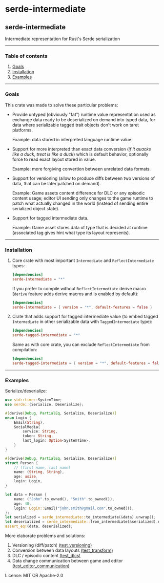 # serde-intermediate

## serde-intermediate
Intermediate representation for Rust's Serde serialization

---

### Table of contents

1. [Goals](#goals)
1. [Installation](#installation)
1. [Examples](#examples)

---

### Goals

This crate was made to solve these particular problems:

- Provide untyped (obviously "fat") runtime value representation used as exchange data ready to be deserialized on demand into typed data, for data where serializable tagged trait objects don't work on taret platforms.

    Example: data stored in interpreted language runtime value.

- Support for more interpreted than exact data conversion (_if it quacks like a duck, treat is like a duck_) which is default behavior, optionally force to read exact layout stored in value.

    Example: more forgiving convertion between unrelated data formats.

- Support for versioning (allow to produce diffs between two versions of data, that can be later patched on demand).

    Example: Game assets content difference for DLC or any episodic content usage; editor UI sending only changes to the game runtime to patch what actually changed in the world (instead of sending entire serialized object state).

- Support for tagged intermediate data.

    Example: Game asset stores data of type that is decided at runtime (associated tag gives hint what type its layout represents).

---

### Installation

1. Core crate with most important `Intermediate` and `ReflectIntermediate` types:

    ```toml
    [dependencies]
    serde-intermediate = "*"
    ```

    If you prefer to compile without `ReflectIntermediate` derive macro (`derive` feature adds derive macros and is enabled by default):

    ```toml
    [dependencies]
    serde-intermediate = { version = "*", default-features = false }
    ```

1. Crate that adds support for tagged intermediate value (to embed tagged `Intermediate` in other serializable data with `TaggedIntermediate` type):

    ```toml
    [dependencies]
    serde-tagged-intermediate = "*"
    ```

    Same as with core crate, you can exclude `ReflectIntermediate` from compilation:

    ```toml
    [dependencies]
    serde-tagged-intermediate = { version = "*", default-features = false }
    ```

---

### Examples

Serialize/deserialize:

```rust
use std::time::SystemTime;
use serde::{Serialize, Deserialize};

#[derive(Debug, PartialEq, Serialize, Deserialize)]
enum Login {
    Email(String),
    SocialMedia{
        service: String,
        token: String,
        last_login: Option<SystemTime>,
    }
}

#[derive(Debug, PartialEq, Serialize, Deserialize)]
struct Person {
    // (first name, last name)
    name: (String, String),
    age: usize,
    login: Login,
}

let data = Person {
    name: ("John".to_owned(), "Smith".to_owned()),
    age: 40,
    login: Login::Email("john.smith@gmail.com".to_owned()),
};
let serialized = serde_intermediate::to_intermediate(&data).unwrap();
let deserialized = serde_intermediate::from_intermediate(&serialized).unwrap();
assert_eq!(data, deserialized);
```

More elaborate problems and solutions:

1. Versioning (diff/patch) [(test_versioning)](https://github.com/PsichiX/serde-intermediate/blob/master/core/src/tests.rs#L398)
1. Conversion between data layouts [(test_transform)](https://github.com/PsichiX/serde-intermediate/blob/master/core/src/tests.rs#L726)
1. DLC / episodic content [(test_dlcs)](https://github.com/PsichiX/serde-intermediate/blob/master/core/src/tests.rs#L828)
1. Data change communication between game and editor [(test_editor_communication)](https://github.com/PsichiX/serde-intermediate/blob/master/core/src/tests.rs#L1171)

License: MIT OR Apache-2.0
